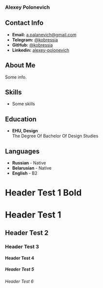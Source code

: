 ### Alexey Polonevich

## Contact Info

- **Email:** a.palanevich@gmail.com
- **Telegram:** [@kobressia](https://t.me/kobressia)
- **GitHub:** [@kobressia](https://github.com/kobressia)
- **Linkedin:** [alexey-polonevich](https://www.linkedin.com/in/alexey-polonevich/)

## About Me

Some info.

## Skills

- Some skills

## Education

- **EHU, Design**\
The Degree Of Bachelor Of Design Studies

## Languages

- **Russian** - Native
- **Belarusian** - Native
- **English** - B2

# **Header Test** 1 Bold
# Header Test 1
## Header Test 2
### Header Test 3
#### Header Test 4
##### Header Test 5
###### Header Test 6